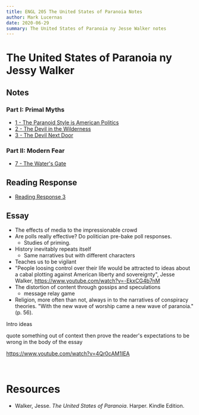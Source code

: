 ```yaml
---
title: ENGL 205 The United States of Paranoia Notes
author: Mark Lucernas
date: 2020-06-29
summary: The United States of Paranoia ny Jesse Walker notes
---
```



# The United States of Paranoia ny Jessy Walker

## Notes

### Part I: Primal Myths

  - [1 - The Paranoid Style is American Politics](notes/ch-1)
  - [2 - The Devil in the Wilderness](notes/ch-2)
  - [3 - The Devil Next Door](notes/ch-3)

### Part II: Modern Fear

  - [7 - The Water's Gate](notes/ch-7)


## Reading Response

  - [Reading Response 3](file:../../../../../files/summer-2020/ENGL-205/reading-response/reading_response_3.docx)


## Essay

- The effects of media to the impressionable crowd
- Are polls really effective? Do politician pre-bake poll responses.
  - Studies of priming.
- History inevitably repeats itself
  - Same narratives but with different characters
- Teaches us to be vigilant
- "People loosing control over their life would be attracted to ideas about a
  cabal plotting against American liberty and sovereignty", Jesse Walker,
  https://www.youtube.com/watch?v=-EkxCG4b7nM
- The distortion of content through gossips and speculations
  - message relay game
- Religion, more often than not, always in to the narratives of conspiracy
  theories. "With the new wave of worship came a new wave of paranoia." (p. 56).

Intro ideas

quote something out of context then prove the reader's expectations to be
wrong in the body of the essay

https://www.youtube.com/watch?v=4Qr0cAM1IEA

<br>

# Resources

  - Walker, Jesse. _The United States of Paranoia_. Harper. Kindle Edition.
